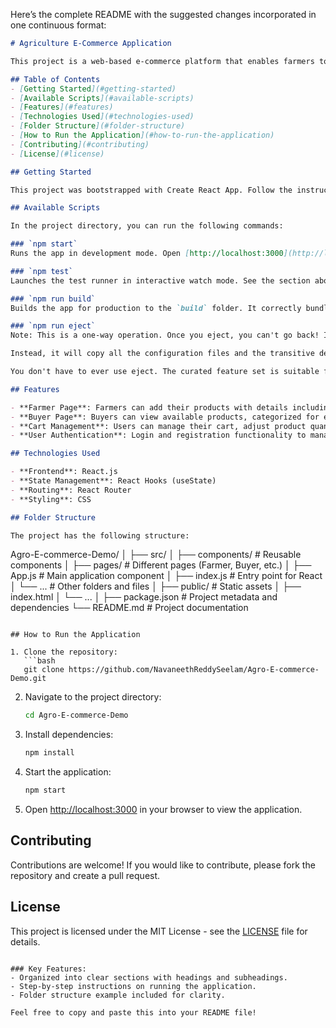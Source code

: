 Here’s the complete README with the suggested changes incorporated in one continuous format:

```markdown
# Agriculture E-Commerce Application

This project is a web-based e-commerce platform that enables farmers to sell their goods directly to consumers. It allows buyers to browse available products, add them to their cart, and make purchases while providing a seamless user experience.

## Table of Contents
- [Getting Started](#getting-started)
- [Available Scripts](#available-scripts)
- [Features](#features)
- [Technologies Used](#technologies-used)
- [Folder Structure](#folder-structure)
- [How to Run the Application](#how-to-run-the-application)
- [Contributing](#contributing)
- [License](#license)

## Getting Started

This project was bootstrapped with Create React App. Follow the instructions below to get started.

## Available Scripts

In the project directory, you can run the following commands:

### `npm start`
Runs the app in development mode. Open [http://localhost:3000](http://localhost:3000) to view it in your browser. The page will reload when you make changes. You may also see any lint errors in the console.

### `npm test`
Launches the test runner in interactive watch mode. See the section about [running tests](#running-tests) for more information.

### `npm run build`
Builds the app for production to the `build` folder. It correctly bundles React in production mode and optimizes the build for the best performance. The build is minified, and the filenames include hashes. Your app is ready to be deployed!

### `npm run eject`
Note: This is a one-way operation. Once you eject, you can't go back! If you aren't satisfied with the build tool and configuration choices, you can eject at any time. This command will remove the single build dependency from your project.

Instead, it will copy all the configuration files and the transitive dependencies (webpack, Babel, ESLint, etc.) right into your project so you have full control over them. All the commands except eject will still work, but they will point to the copied scripts so you can tweak them.

You don't have to ever use eject. The curated feature set is suitable for small and middle deployments, and you shouldn't feel obligated to use this feature. However, we understand that this tool wouldn't be useful if you couldn't customize it when you are ready for it.

## Features

- **Farmer Page**: Farmers can add their products with details including name, price, quantity, image URL, description, and category (vegetables, fruits, others).
- **Buyer Page**: Buyers can view available products, categorized for easy browsing, and add them to their cart.
- **Cart Management**: Users can manage their cart, adjust product quantities, and remove items as needed.
- **User Authentication**: Login and registration functionality to manage user sessions.

## Technologies Used

- **Frontend**: React.js
- **State Management**: React Hooks (useState)
- **Routing**: React Router
- **Styling**: CSS

## Folder Structure

The project has the following structure:

```
Agro-E-commerce-Demo/
│
├── src/
│   ├── components/      # Reusable components
│   ├── pages/          # Different pages (Farmer, Buyer, etc.)
│   ├── App.js          # Main application component
│   ├── index.js        # Entry point for React
│   └── ...             # Other folders and files
│
├── public/             # Static assets
│   ├── index.html
│   └── ...
│
├── package.json        # Project metadata and dependencies
└── README.md           # Project documentation
```

## How to Run the Application

1. Clone the repository:
   ```bash
   git clone https://github.com/NavaneethReddySeelam/Agro-E-commerce-Demo.git
   ```

2. Navigate to the project directory:
   ```bash
   cd Agro-E-commerce-Demo
   ```

3. Install dependencies:
   ```bash
   npm install
   ```

4. Start the application:
   ```bash
   npm start
   ```

5. Open [http://localhost:3000](http://localhost:3000) in your browser to view the application.

## Contributing

Contributions are welcome! If you would like to contribute, please fork the repository and create a pull request.

## License

This project is licensed under the MIT License - see the [LICENSE](LICENSE) file for details.
```

### Key Features:
- Organized into clear sections with headings and subheadings.
- Step-by-step instructions on running the application.
- Folder structure example included for clarity.

Feel free to copy and paste this into your README file!
